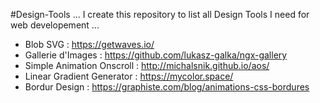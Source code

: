 #Design-Tools
...
I create this repository to list all Design Tools I need for web developement
...
- Blob SVG : https://getwaves.io/
- Gallerie d'Images : https://github.com/lukasz-galka/ngx-gallery
- Simple Animation Onscroll : http://michalsnik.github.io/aos/
- Linear Gradient Generator : https://mycolor.space/
- Bordur Design : https://graphiste.com/blog/animations-css-bordures
